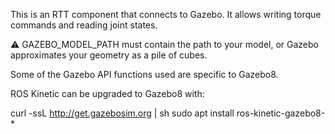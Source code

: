 This is an RTT component that connects to Gazebo.
It allows writing torque commands and reading joint states.

:warning: GAZEBO_MODEL_PATH must contain the path to your model, or Gazebo approximates your geometry as a pile of cubes.

Some of the Gazebo API functions used are specific to Gazebo8.

ROS Kinetic can be upgraded to Gazebo8 with: 

curl -ssL http://get.gazebosim.org | sh
sudo apt install ros-kinetic-gazebo8-*










